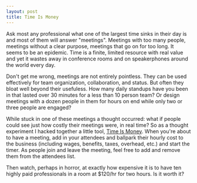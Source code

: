 ```yaml
---
layout: post
title: Time Is Money
---
```


Ask most any professional what one of the largest time sinks in their day is and most of them will answer "meetings". Meetings with too many people, meetings without a clear purpose, meetings that go on for too long. It seems to be an epidemic. Time is a finite, limited resource with real value and yet it wastes away in conference rooms and on speakerphones around the world every day.

Don't get me wrong, meetings are not entirely pointless. They can be used effectively for team organization, collaboration, and status. But often they bloat well beyond their usefuless. How many daily standups have you been in that lasted over 30 minutes for a less than 10 person team? Or design meetings with a dozen people in them for hours on end while only two or three people are engaged?

While stuck in one of these meetings a thought occurred: what if people could see just how costly their meetings were, in real time? So as a thought experiment I hacked together a little tool, [Time Is Money](http://timeismoney-ptm.herokuapp.com/). When you're about to have a meeting, add in your attendees and ballpark their hourly cost to the business (including wages, benefits, taxes, overhead, etc.) and start the timer. As people join and leave the meeting, feel free to add and remove them from the attendees list.

Then watch, perhaps in horror, at exactly how expensive it is to have ten highly paid professionals in a room at $120/hr for two hours. Is it worth it?
